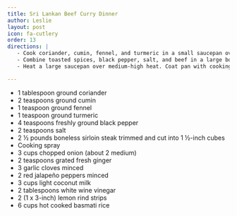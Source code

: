 ```yaml
---
title: Sri Lankan Beef Curry Dinner
author: Leslie
layout: post
icon: fa-cutlery
order: 13
directions: |
   - Cook coriander, cumin, fennel, and turmeric in a small saucepan over medium-low heat 7 minutes or until toasted, stirring occasionally.
   - Combine toasted spices, black pepper, salt, and beef in a large bowl. Cover and marinate in refrigerator 1 hour.
   - Heat a large saucepan over medium-high heat. Coat pan with cooking spray. Add onion, ginger, garlic, and jalapeños; sauté 3 minutes or until onions are tender. Remove onion mixture from pan. Recoat the pan with cooking spray. Add half of beef; cook 6 minutes, browning on all sides. Remove beef from pan. Repeat procedure with remaining beef. Return onion mixture and beef to pan; stir in milk, vinegar, and rind, scraping pan to loosen browned bits. Bring to a boil. Cover, reduce heat, and simmer for 2 hours or until beef is very tender. Discard rind. Serve over rice.

---
```


<ul>
	<li>1 tablespoon ground coriander</li>
	<li>2 teaspoons ground cumin</li>
	<li>1 teaspoon ground fennel</li>
	<li>1 teaspoon ground turmeric</li>
	<li>4 teaspoons freshly ground black pepper</li>
	<li>2 teaspoons salt</li>
	<li>2 ½ pounds boneless sirloin steak trimmed and cut into 1 ½-inch cubes</li>
	<li>Cooking spray</li>
	<li>3 cups chopped onion (about 2 medium)</li>
	<li>2 teaspoons grated fresh ginger</li>
	<li>3 garlic cloves minced</li>
	<li>2 red jalapeño peppers minced</li>
	<li>3 cups light coconut milk</li>
	<li>2 tablespoons white wine vinegar</li>
	<li>2 (1 x 3-inch) lemon rind strips</li>
	<li>6 cups hot cooked basmati rice</li>
</ul>